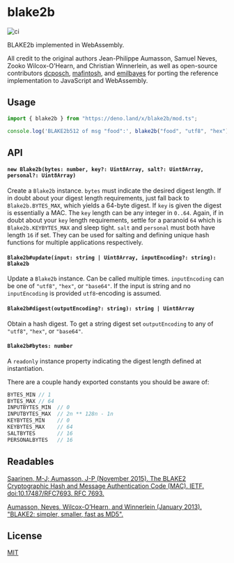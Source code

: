 # blake2b

![ci](https://github.com/chiefbiiko/blake2b/workflows/ci/badge.svg)

BLAKE2b implemented in WebAssembly.

All credit to the original authors Jean-Philippe Aumasson, Samuel Neves, Zooko Wilcox-O'Hearn, and Christian Winnerlein, as well as open-source contributors [dcposch](https://github.com/dcposch/blakejs), [mafintosh](https://github.com/mafintosh/blake2b-wasm),
and [emilbayes](https://github.com/emilbayes/blake2b) for porting the reference
implementation to JavaScript and WebAssembly.

## Usage

```ts
import { blake2b } from "https://deno.land/x/blake2b/mod.ts";

console.log('BLAKE2b512 of msg "food":', blake2b("food", "utf8", "hex"));
```

## API

#### `new Blake2b(bytes: number, key?: Uint8Array, salt?: Uint8Array, personal?: Uint8Array)`

Create a `Blake2b` instance. `bytes` must indicate the desired digest length. If in doubt about your digest length requirements, just fall back to `Blake2b.BYTES_MAX`, which yields a 64-byte digest. If `key` is given the digest is essentially a MAC. The `key` length can be any integer in `0..64`. Again, if in doubt about your `key` length requirements, settle for a paranoid `64` which is `Blake2b.KEYBYTES_MAX` and sleep tight. `salt` and `personal` must both have length `16` if set. They can be used for salting and defining unique hash functions for multiple applications respectively.

#### `Blake2b#update(input: string | Uint8Array, inputEncoding?: string): Blake2b`

Update a `Blake2b` instance. Can be called multiple times. `inputEncoding` can be one of `"utf8"`, `"hex"`, or `"base64"`. If the input is string and no `inputEncoding` is provided `utf8`-encoding is assumed.

#### `Blake2b#digest(outputEncoding?: string): string | Uint8Array`

Obtain a hash digest. To get a string digest set `outputEncoding` to any of `"utf8"`, `"hex"`, or `"base64"`.

#### `Blake2b#bytes: number`

A `readonly` instance property indicating the digest length defined at instantiation.

There are a couple handy exported constants you should be aware of:

``` ts
BYTES_MIN // 1
BYTES_MAX // 64
INPUTBYTES_MIN  // 0
INPUTBYTES_MAX  // 2n ** 128n - 1n
KEYBYTES_MIN    // 0
KEYBYTES_MAX    // 64
SALTBYTES       // 16
PERSONALBYTES   // 16
```

## Readables

[Saarinen, M-J; Aumasson, J-P (November 2015). The BLAKE2 Cryptographic Hash and Message Authentication Code (MAC). IETF. doi:10.17487/RFC7693. RFC 7693.](https://tools.ietf.org/html/rfc7693)

[Aumasson, Neves, Wilcox-O’Hearn, and Winnerlein (January 2013). "BLAKE2: simpler, smaller, fast as MD5".](https://blake2.net/blake2.pdf)

## License

[MIT](./LICENSE)